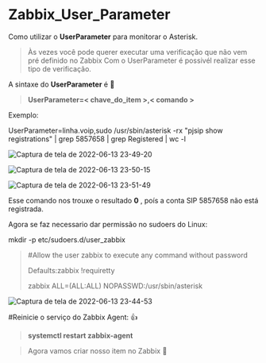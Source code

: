 
# Zabbix_User_Parameter
Como utilizar o **UserParameter** para monitorar o Asterisk.
> Às vezes você pode querer executar uma verificação  que não vem pré definido no Zabbix
> Com o UserParameter é possivél realizar esse tipo de verificação.



A sintaxe do **UserParameter** é  :eyes:


> **UserParameter=< chave_do_item >,< comando >**
>  
> 
  Exemplo:
  
  UserParameter=linha.voip,sudo /usr/sbin/asterisk -rx "pjsip show registrations" | grep 5857658 | grep Registered | wc -l
  
  ![Captura de tela de 2022-06-13 23-49-20](https://user-images.githubusercontent.com/102430464/173483024-f7f47b01-a261-47b1-b69f-616ff9dfe8aa.png)
  
  ![Captura de tela de 2022-06-13 23-50-15](https://user-images.githubusercontent.com/102430464/173483121-55c7ca12-8166-4bd4-a9e2-b92fc71f730d.png)
  
  ![Captura de tela de 2022-06-13 23-51-49](https://user-images.githubusercontent.com/102430464/173483327-bc015137-8a9d-4622-8caa-cba616514876.png)


  Esse comando nos trouxe o resultado **0** , poís a conta SIP 5857658 não está registrada.
  
  
  


Agora se faz necessario dar permissão no sudoers do Linux:


mkdir -p etc/sudoers.d/user_zabbix


> #Allow the user zabbix to execute any command without password
> 
> Defaults:zabbix !requiretty
> 
> zabbix  ALL=(ALL:ALL) NOPASSWD:/usr/sbin/asterisk

![Captura de tela de 2022-06-13 23-44-53](https://user-images.githubusercontent.com/102430464/173482560-9487a7e3-2bf0-43df-8125-86d5f5570396.png)

 #Reinicie o serviço do Zabbix Agent: :+1: 
> **systemctl restart zabbix-agent**


> Agora vamos criar nosso item no Zabbix   :clap:



